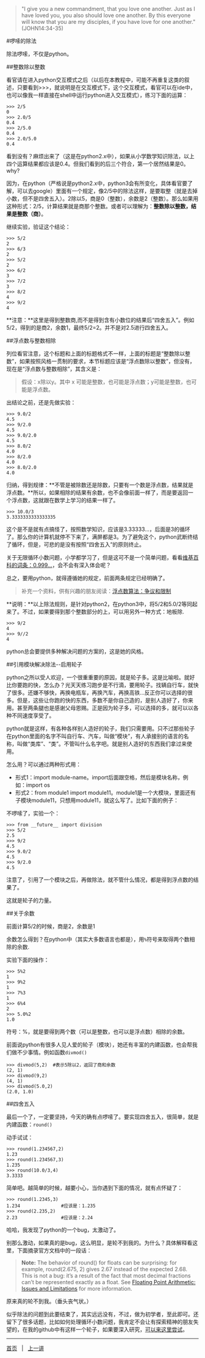 >"I give you a new commandment, that you love one another. Just as I have loved you, you also should love one another. By this everyone will know that you are my disciples, if you have love for one another."(JOHN14:34-35)

#啰嗦的除法

除法啰嗦，不仅是python。

##整数除以整数

看官请在进入python交互模式之后（以后在本教程中，可能不再重复这类的叙述，只要看到>>>，就说明是在交互模式下，这个交互模式，看官可以在ide中，也可以像我一样直接在shell中运行python进入交互模式），练习下面的运算：

    >>> 2/5
    0
    >>> 2.0/5
    0.4
    >>> 2/5.0
    0.4
    >>> 2.0/5.0
    0.4

看到没有？麻烦出来了（这是在python2.x中），如果从小学数学知识除法，以上四个运算结果都应该是0.4。但我们看到的后三个符合，第一个居然结果是0。why?

因为，在python（严格说是python2.x中，python3会有所变化，具体看官要了解，可以去google）里面有一个规定，像2/5中的除法这样，是要取整（就是去掉小数，但不是四舍五入）。2除以5，商是0（整数），余数是2（整数）。那么如果用这种形式：2/5，计算结果就是商那个整数。或者可以理解为：**整数除以整数，结果是整数（商）**。

继续实验，验证这个结论：

    >>> 5/2
    2
    >>> 6/3
    2
    >>> 5/2
    2
    >>> 6/2
    3
    >>> 7/2
    3
    >>> 8/2
    4
    >>> 9/2
    4

**注意：**这里是得到整数商,而不是得到含有小数位的结果后“四舍五入”。例如5/2，得到的是商2，余数1，最终5/2=2。并不是对2.5进行四舍五入。

##浮点数与整数相除

列位看官注意，这个标题和上面的标题格式不一样，上面的标题是“整数除以整数”，如果按照风格一贯制的要求，本节标题应该是“浮点数除以整数”，但没有，现在是“浮点数与整数相除”，其含义是：

>假设：x除以y。其中 x 可能是整数，也可能是浮点数；y可能是整数，也可能是浮点数。

出结论之前，还是先做实验：

    >>> 9.0/2
    4.5
    >>> 9/2.0
    4.5
    >>> 9.0/2.0
    4.5
    >>> 8.0/2
    4.0
    >>> 8/2.0
    4.0
    >>> 8.0/2.0
    4.0

归纳，得到规律：**不管是被除数还是除数，只要有一个数是浮点数，结果就是浮点数。**所以，如果相除的结果有余数，也不会像前面一样了，而是要返回一个浮点数，这就跟在数学上学习的结果一样了。

    >>> 10.0/3
    3.3333333333333335

这个是不是就有点搞怪了，按照数学知识，应该是3.33333...，后面是3的循环了。那么你的计算机就停不下来了，满屏都是3。为了避免这个，python武断终结了循环，但是，可悲的是没有按照“四舍五入”的原则终止。

关于无限循环小数问题，小学都学习了，但是这可不是一个简单问题，看看[维基百科的词条：0.999...](http://zh.wikipedia.org/wiki/0.999%E2%80%A6)，会不会有深入体会呢？

总之，要用python，就得遵循她的规定，前面两条规定已经明确了。

>补充一个资料，供有兴趣的朋友阅读：[浮点数算法：争议和限制](https://docs.python.org/2/tutorial/floatingpoint.html#tut-fp-issues)

**说明：**以上除法规则，是针对python2，在python3中，将5/2和5.0/2等同起来了。不过，如果要得到那个整数部分的上，可以用另外一种方式：地板除.

    >>> 9/2
    4
    >>> 9//2
    4

python总会要提供多种解决问题的方案的，这是她的风格。

##引用模块解决除法--启用轮子

python之所以受人欢迎，一个很重重要的原因，就是轮子多。这是比喻啦。就好比你要跑的快，怎么办？光天天练习跑步是不行滴，要用轮子。找辆自行车，就快了很多。还嫌不够快，再换电瓶车，再换汽车，再换高铁...反正你可以选择的很多。但是，这些让你跑的快的东西，多数不是你自己造的，是别人造好了，你来用。甚至两条腿也是感谢父母恩赐。正是因为轮子多，可以选择的多，就可以以各种不同速度享受了。

python就是这样，有各种各样别人造好的轮子，我们只需要用。只不过那些轮子在python里面的名字不叫自行车、汽车，叫做“模块”，有人承接别的语言的名称，叫做“类库”、“类”。不管叫什么名字吧。就是别人造好的东西我们拿过来使用。

怎么用？可以通过两种形式用：

- 形式1：import module-name。import后面跟空格，然后是模块名称，例如：import os
- 形式2：from module1 import module11。module1是一个大模块，里面还有子模块module11，只想用module11，就这么写了。比如下面的例子：

不啰嗦了，实验一个：

    >>> from __future__ import division
    >>> 5/2
    2.5
    >>> 9/2
    4.5
    >>> 9.0/2
    4.5
    >>> 9/2.0
    4.5

注意了，引用了一个模块之后，再做除法，就不管什么情况，都是得到浮点数的结果了。

这就是轮子的力量。

##关于余数

前面计算5/2的时候，商是2，余数是1

余数怎么得到？在python中（其实大多数语言也都是），用`%`符号来取得两个数相除的余数.

实验下面的操作：

    >>> 5%2
    1
    >>> 9%2
    1
    >>> 7%3
    1
    >>> 6%4
    2
    >>> 5.0%2
    1.0

符号：%，就是要得到两个数（可以是整数，也可以是浮点数）相除的余数。

前面说python有很多人见人爱的轮子（模块），她还有丰富的内建函数，也会帮我们做不少事情。例如函数`divmod()`

    >>> divmod(5,2)  #表示5除以2，返回了商和余数
    (2, 1)
    >>> divmod(9,2)
    (4, 1)
    >>> divmod(5.0,2)
    (2.0, 1.0)

##四舍五入

最后一个了，一定要坚持，今天的确有点啰嗦了。要实现四舍五入，很简单，就是内建函数：`round()`

动手试试：

    >>> round(1.234567,2)
    1.23
    >>> round(1.234567,3)
    1.235
    >>> round(10.0/3,4)
    3.3333

简单吧。越简单的时候，越要小心，当你遇到下面的情况，就有点怀疑了：

    >>> round(1.2345,3)
    1.234               #应该是：1.235
    >>> round(2.235,2)
    2.23                #应该是：2.24

哈哈，我发现了python的一个bug，太激动了。

别那么激动，如果真的是bug，这么明显，是轮不到我的。为什么？具体解释看这里，下面摘录官方文档中的一段话：

>**Note:**
>The behavior of round() for floats can be surprising: for example, round(2.675, 2) gives 2.67 instead of the expected 2.68. This is not a bug: it’s a result of the fact that most decimal fractions can’t be represented exactly as a float. See [Floating Point Arithmetic: Issues and Limitations](https://docs.python.org/2/tutorial/floatingpoint.html#tut-fp-issues) for more information.

原来真的轮不到我。（垂头丧气状。）

似乎除法的问题到此要结束了，其实远远没有，不过，做为初学者，至此即可。还留下了很多话题，比如如何处理循环小数问题，我肯定不会让有探索精神的朋友失望的，在我的github中有这样一个轮子，如果要深入研究，[可以来这里尝试](https://github.com/qiwsir/algorithm/blob/master/divide.py)。

<hr>

[首页](./index.md)&nbsp;&nbsp;&nbsp;|&nbsp;&nbsp;&nbsp;[上一讲](./103.md)
